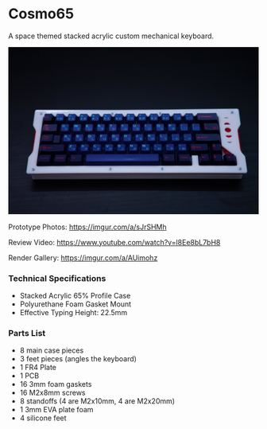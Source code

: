 # Cosmo65
A space themed stacked acrylic custom mechanical keyboard.

![alt text](https://github.com/fiction99/Cosmo65/blob/main/Photos/4%20-%20Aav54LW.jpg?rae=true)

Prototype Photos: https://imgur.com/a/sJrSHMh

Review Video: https://www.youtube.com/watch?v=l8Ee8bL7bH8

Render Gallery: https://imgur.com/a/AUimohz

### Technical Specifications ###

* Stacked Acrylic 65% Profile Case
* Polyurethane Foam Gasket Mount
* Effective Typing Height: 22.5mm
  
### Parts List ###
* 8 main case pieces 
* 3 feet pieces (angles the keyboard)
* 1 FR4 Plate
* 1 PCB
* 16 3mm foam gaskets 
* 16 M2x8mm screws
* 8 standoffs (4 are M2x10mm, 4 are M2x20mm)
* 1 3mm EVA plate foam
* 4 silicone feet
